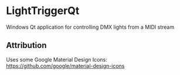 # LightTriggerQt
Windows Qt application for controlling DMX lights from a MIDI stream 

## Attribution
Uses some Google Material Design Icons: https://github.com/google/material-design-icons
